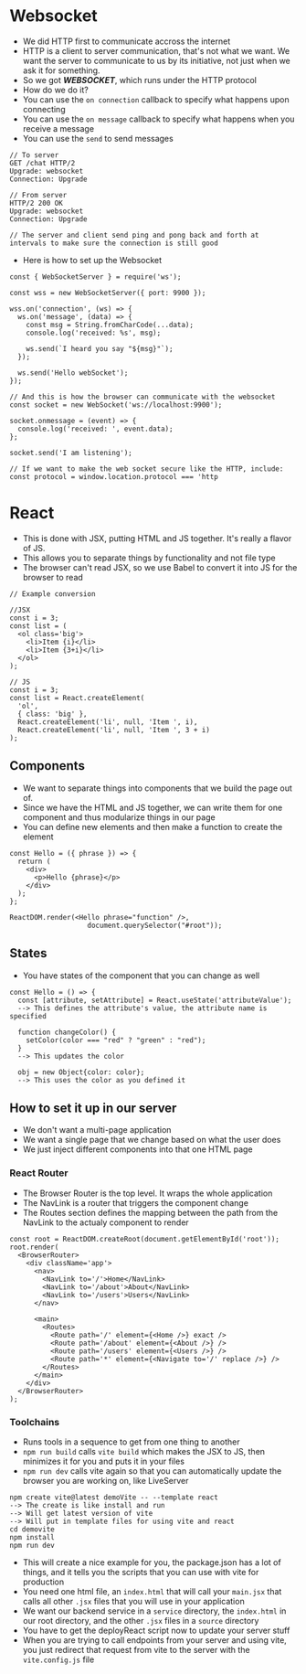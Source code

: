 # Websocket
- We did HTTP first to communicate accross the internet
- HTTP is a client to server communication, that's not what we want. We want the server to communicate to us by its initiative, not just when we ask it for something.
- So we got ***WEBSOCKET***, which runs under the HTTP protocol
- How do we do it?
- You can use the `on connection` callback to specify what happens upon connecting
- You can use the `on message` callback to specify what happens when you receive a message
- You can use the `send` to send messages
```
// To server
GET /chat HTTP/2
Upgrade: websocket
Connection: Upgrade

// From server
HTTP/2 200 OK
Upgrade: websocket
Connection: Upgrade

// The server and client send ping and pong back and forth at intervals to make sure the connection is still good
```
- Here is how to set up the Websocket
```
const { WebSocketServer } = require('ws');

const wss = new WebSocketServer({ port: 9900 });

wss.on('connection', (ws) => {
  ws.on('message', (data) => {
    const msg = String.fromCharCode(...data);
    console.log('received: %s', msg);

    ws.send(`I heard you say "${msg}"`);
  });

  ws.send('Hello webSocket');
});

// And this is how the browser can communicate with the websocket
const socket = new WebSocket('ws://localhost:9900');

socket.onmessage = (event) => {
  console.log('received: ', event.data);
};

socket.send('I am listening');

// If we want to make the web socket secure like the HTTP, include:
const protocol = window.location.protocol === 'http
```

# React
- This is done with JSX, putting HTML and JS together. It's really a flavor of JS.
- This allows you to separate things by functionality and not file type
- The browser can't read JSX, so we use Babel to convert it into JS for the browser to read
```
// Example conversion

//JSX
const i = 3;
const list = (
  <ol class='big'>
    <li>Item {i}</li>
    <li>Item {3+i}</li>
  </ol>
);

// JS
const i = 3;
const list = React.createElement(
  'ol',
  { class: 'big' },
  React.createElement('li', null, 'Item ', i),
  React.createElement('li', null, 'Item ', 3 + i)
);

```

## Components
- We want to separate things into components that we build the page out of. 
- Since we have the HTML and JS together, we can write them for one component and thus modularize things in our page
- You can define new elements and then make a function to create the element
``` 
const Hello = ({ phrase }) => {
  return (
    <div>
      <p>Hello {phrase}</p>
    </div>
  );
};

ReactDOM.render(<Hello phrase="function" />,
                   document.querySelector("#root"));
```

## States
- You have states of the component that you can change as well
```
const Hello = () => {
  const [attribute, setAttribute] = React.useState('attributeValue');
  --> This defines the attribute's value, the attribute name is specified 
  
  function changeColor() {
    setColor(color === "red" ? "green" : "red");
  }
  --> This updates the color
  
  obj = new Object{color: color};
  --> This uses the color as you defined it 
```

## How to set it up in our server
- We don't want a multi-page application
- We want a single page that we change based on what the user does
- We just inject different components into that one HTML page

### React Router
- The Browser Router is the top level. It wraps the whole application
- The NavLink is a router that triggers the component change
- The Routes section defines the mapping between the path from the NavLink to the actualy component to render

```
const root = ReactDOM.createRoot(document.getElementById('root'));
root.render(
  <BrowserRouter>
    <div className='app'>
      <nav>
        <NavLink to='/'>Home</NavLink>
        <NavLink to='/about'>About</NavLink>
        <NavLink to='/users'>Users</NavLink>
      </nav>

      <main>
        <Routes>
          <Route path='/' element={<Home />} exact />
          <Route path='/about' element={<About />} />
          <Route path='/users' element={<Users />} />
          <Route path='*' element={<Navigate to='/' replace />} />
        </Routes>
      </main>
    </div>
  </BrowserRouter>
);
```

### Toolchains
- Runs tools in a sequence to get from one thing to another
- `npm run build` calls `vite build` which makes the JSX to JS, then minimizes it for you and puts it in your files
- `npm run dev` calls vite again so that you can automatically update the browser you are working on, like LiveServer
```
npm create vite@latest demoVite -- --template react
--> The create is like install and run
--> Will get latest version of vite
--> Will put in template files for using vite and react
cd demovite
npm install
npm run dev
```
- This will create a nice example for you, the package.json has a lot of things, and it tells you the scripts that you can use with vite for production
- You need one html file, an `index.html` that will call your `main.jsx` that calls all other `.jsx` files that you will use in your application
- We want our backend service in a `service` directory, the `index.html` in our root directory, and the other `.jsx` files in a `source` directory
- You have to get the deployReact script now to update your server stuff
- When you are trying to call endpoints from your server and using vite, you just redirect that request from vite to the server with the `vite.config.js` file
